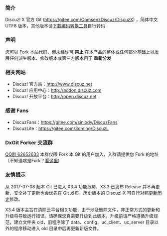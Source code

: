 ### **简介** 

Discuz! X 官方 Git (https://gitee.com/ComsenzDiscuz/DiscuzX) ，简体中文 UTF8 版本，其他版本请[下载编码转换工具](https://gitee.com/ComsenzDiscuz/DiscuzX/wikis/pages?title=编码转换工具&parent=)自行转码

### **声明**
您可以 Fork 本站代码，但未经许可 **禁止** 在本产品的整体或任何部分基础上以发展任何派生版本、修改版本或第三方版本用于 **重新分发** 

### **相关网站**
 
- Discuz! 官方站：http://www.discuz.net
- Discuz! 应用中心：http://addon.discuz.com
- Discuz! 开放平台：http://open.discuz.net

### **感谢 Fans**

- DiscuzFans：https://gitee.com/sinlody/DiscuzFans
- DiscuzLite：https://gitee.com/3dming/DiscuzL

### **DxGit Forker 交流群**
[QQ群 62652633](http://shang.qq.com/wpa/qunwpa?idkey=5c7c9ff98ebd001751bcda84b47c77830c554f729c72c247957cd86bdd83aa47) 本群仅限 Fork 本 Git 的用户加入，入群请提供您 Fork 的地址（不知道啥是Fork？[看这里](http://git.mydoc.io/?t=180700))

### **友情提示**
从 2017-07-08 起本 Git 已进入 X3.4 功能范畴，X3.3 已发布 Release 并不再更新，安全补丁更新也会优先在 Git 发布，历史版本的 Discuz! X 可自行对照[更新历史](https://gitee.com/ComsenzDiscuz/DiscuzX/commits/master)修改。

X3.4 版本主旨在清除云平台相关功能，由于涉及删除文件，非正常方式的更新和升级将导致运行错误。请确保您真需要升级到此版本，升级前请严格遵循升级规范，建立文件夹 old，旧程序除了 data、config、uc_client、uc_server 目录以外的程序移动进入 old 目录中后再更新新版文件。
